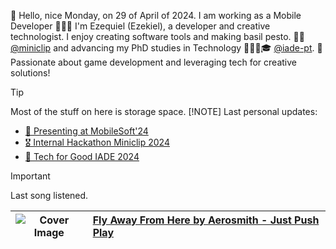 👋 Hello, nice Monday, on 29 of April of 2024. I am working as a Mobile Developer 🙋🏻‍♂️ I'm Ezequiel (Ezekiel), a developer and creative technologist. I enjoy creating software tools and making basil pesto.
💼📱 [@miniclip](https://github.com/miniclip) and advancing my PhD studies in Technology 👨🏻‍💻🎓 [@iade-pt](https://github.com/iade-pt). 👾 Passionate about game development and leveraging tech for creative solutions!
> [!TIP]
> Most of the stuff on here is storage space.
> [!NOTE]
> Last personal updates:
  - [📃 Presenting at MobileSoft'24](https://ezefranca.com/news/presenting-mobilesoft-2024)
  - [🎖️ Internal Hackathon Miniclip 2024](https://ezefranca.com/news/hackathon-miniclip-2024)
  - [🥈 Tech for Good IADE 2024](https://ezefranca.com/news/tech-for-good-iade-2024)
> [!IMPORTANT]
> Last song listened.

| ![Cover Image](https://lastfm.freetls.fastly.net/i/u/64s/35cf2fbd90387a2567b80f363d574cbe.png) | [Fly Away From Here by Aerosmith - Just Push Play](https://www.last.fm/music/Aerosmith/_/Fly+Away+From+Here) |
|---------------|:---------------------------------------------|


